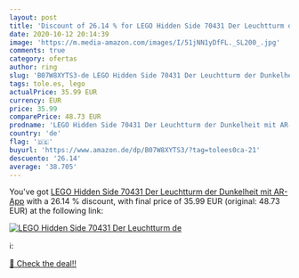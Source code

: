 ```yaml
---
layout: post
title: 'Discount of 26.14 % for LEGO Hidden Side 70431 Der Leuchtturm de'
date: 2020-10-12 20:14:39
image: 'https://m.media-amazon.com/images/I/51jNN1yDfFL._SL200_.jpg'
comments: true
category: ofertas
author: ring
slug: 'B07W8XYTS3-de LEGO Hidden Side 70431 Der Leuchtturm der Dunkelheit mit...'
tags: tole.es, lego
actualPrice: 35.99 EUR
currency: EUR
price: 35.99
comparePrice: 48.73 EUR
prodname: 'LEGO Hidden Side 70431 Der Leuchtturm der Dunkelheit mit AR-App'
country: 'de'
flag: '🇩🇪'
buyurl: 'https://www.amazon.de/dp/B07W8XYTS3/?tag=tolees0ca-21'
descuento: '26.14'
average: '38.705'
---
```


You've got [LEGO Hidden Side 70431 Der Leuchtturm der Dunkelheit mit AR-App](https://www.amazon.de/dp/B07W8XYTS3/?tag=tolees0ca-21) with a  26.14 % discount, with final price of 35.99 EUR (original: 48.73 EUR) at the following link:

[![LEGO Hidden Side 70431 Der Leuchtturm de](https://m.media-amazon.com/images/I/51jNN1yDfFL._SL200_.jpg)](https://www.amazon.de/dp/B07W8XYTS3/?tag=tolees0ca-21)

ℹ️:


[🛒 Check the deal!!](https://www.amazon.de/dp/B07W8XYTS3/?tag=tolees0ca-21)
